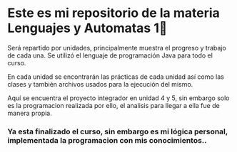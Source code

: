 <h1>Este es mi repositorio de la materia Lenguajes y Automatas 1🐧</h1>

<div>
    Será repartido por unidades, principalmente muestra el progreso y trabajo de cada una. Se utilizó el lenguaje de programación Java para todo el curso.

En cada unidad se encontrarán las prácticas de cada unidad así como las clases y también archivos usados para la ejecución del mismo.

Aquí se encuentra el proyecto integrador en unidad 4 y 5, sin embargo solo es la programacion realizada por ello, el analisis para llegar a ella fue de manera propia.
</div>

<h3> Ya esta finalizado el curso, sin embargo es mi lógica personal, implementada la programacion con mis conocimientos..</h3>

